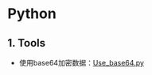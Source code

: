 # Python

## 1. Tools

+ 使用base64加密数据：[Use_base64.py](https://github.com/niu0217/Python/blob/main/Dev/Tools/Use_base64.py)



